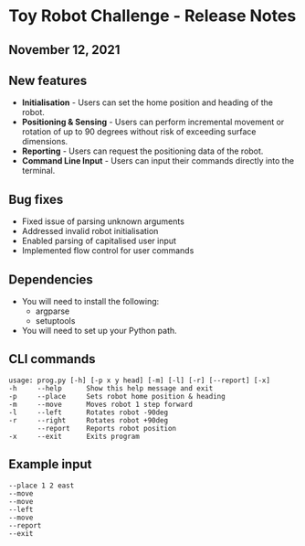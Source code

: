 # Toy Robot Challenge - Release Notes
## November 12, 2021

## New features
* **Initialisation** - Users can set the home position and heading of the robot.
* **Positioning & Sensing** - Users can perform incremental movement or rotation of up to 90 degrees without risk of exceeding surface dimensions.
* **Reporting** - Users can request the positioning data of the robot.
* **Command Line Input** - Users can input their commands directly into the terminal.

## Bug fixes
* Fixed issue of parsing unknown arguments
* Addressed invalid robot initialisation
* Enabled parsing of capitalised user input
* Implemented flow control for user commands

## Dependencies
* You will need to install the following:
    * argparse
    * setuptools
* You will need to set up your Python path.

## CLI commands
    usage: prog.py [-h] [-p x y head] [-m] [-l] [-r] [--report] [-x]
    -h     --help      Show this help message and exit
    -p     --place     Sets robot home position & heading
    -m     --move      Moves robot 1 step forward
    -l     --left      Rotates robot -90deg
    -r     --right     Rotates robot +90deg
           --report    Reports robot position
    -x     --exit      Exits program

## Example input
    --place 1 2 east
    --move
    --move
    --left
    --move
    --report
    --exit